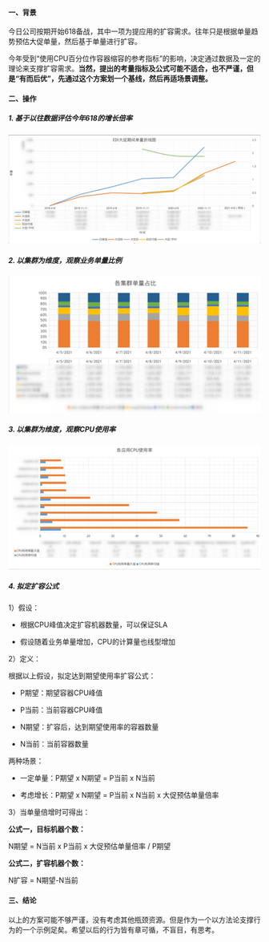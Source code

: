 #### 一、背景

今日公司按期开始618备战，其中一项为提应用的扩容需求。往年只是根据单量趋势预估大促单量，然后基于单量进行扩容。

今年受到“使用CPU百分位作容器缩容的参考指标”的影响，决定通过数据及一定的理论来支撑扩容需求。**当然，提出的考量指标及公式可能不适合，也不严谨，但是“有而后优”，先通过这个方案划一个基线，然后再适场景调整。**

#### 二、操作

##### 1. 基于以往数据评估今年618的增长倍率



![image-20210412175203876](../../src/main/resources/picture/image-20210412175203876.png)



##### 2. 以集群为维度，观察业务单量比例

![image-20210412175248485](../../src/main/resources/picture/image-20210412175248485.png)

##### 3. 以集群为维度，观察CPU使用率



![image-20210412175425620](../../src/main/resources/picture/image-20210412175425620.png)



##### 4. 拟定扩容公式

1）假设：

* 根据CPU峰值决定扩容机器数量，可以保证SLA

* 假设随着业务单量增加，CPU的计算量也线型增加

2）定义：

根据以上假设，拟定达到期望使用率扩容公式：

* P期望：期望容器CPU峰值

* P当前：当前容器CPU峰值

* N期望：扩容后，达到期望使用率的容器数量

* N当前：当前容器数量

两种场景：

- 一定单量：P期望 x N期望 = P当前 x N当前

- 考虑增长：P期望 x N期望 = P当前 x N当前 x 大促预估单量倍率

3）当单量倍增时可得出：

**公式一，目标机器个数：**

N期望 = N当前 x P当前 x 大促预估单量倍率 / P期望

**公式二，扩容机器个数：**

N扩容 = N期望-N当前

#### 三、结论

以上的方案可能不够严谨，没有考虑其他瓶颈资源。但是作为一个以方法论支撑行为的一个示例足矣。希望以后的行为皆有章可循，不盲目，有思考。